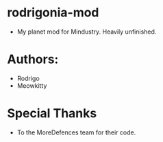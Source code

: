 # rodrigonia-mod
- My planet mod for Mindustry. Heavily unfinished.
# Authors:
- Rodrigo
- Meowkitty
# Special Thanks
- To the MoreDefences team for their code.